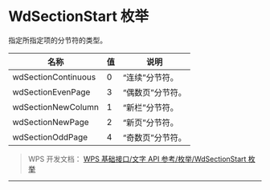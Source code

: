 # WdSectionStart 枚举

指定所指定项的分节符的类型。

| 名称                | 值  | 说明             |
|---------------------|-----|------------------|
| wdSectionContinuous | 0   | “连续”分节符。   |
| wdSectionEvenPage   | 3   | “偶数页”分节符。 |
| wdSectionNewColumn  | 1   | “新栏”分节符。   |
| wdSectionNewPage    | 2   | “新页”分节符。   |
| wdSectionOddPage    | 4   | “奇数页”分节符。 |

> WPS 开发文档： [WPS 基础接口/文字 API 参考/枚举/WdSectionStart 枚举](https://qn.cache.wpscdn.cn/encs/doc/office_v19/topics/WPS%20%E5%9F%BA%E7%A1%80%E6%8E%A5%E5%8F%A3/%E6%96%87%E5%AD%97%20API%20%E5%8F%82%E8%80%83/%E6%9E%9A%E4%B8%BE/WdSectionStart%20%E6%9E%9A%E4%B8%BE.html)

------------------------------------------------------------------------
